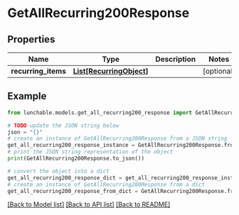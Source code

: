 # GetAllRecurring200Response


## Properties

Name | Type | Description | Notes
------------ | ------------- | ------------- | -------------
**recurring_items** | [**List[RecurringObject]**](RecurringObject.md) |  | [optional] 

## Example

```python
from lunchable.models.get_all_recurring200_response import GetAllRecurring200Response

# TODO update the JSON string below
json = "{}"
# create an instance of GetAllRecurring200Response from a JSON string
get_all_recurring200_response_instance = GetAllRecurring200Response.from_json(json)
# print the JSON string representation of the object
print(GetAllRecurring200Response.to_json())

# convert the object into a dict
get_all_recurring200_response_dict = get_all_recurring200_response_instance.to_dict()
# create an instance of GetAllRecurring200Response from a dict
get_all_recurring200_response_from_dict = GetAllRecurring200Response.from_dict(get_all_recurring200_response_dict)
```
[[Back to Model list]](../README.md#documentation-for-models) [[Back to API list]](../README.md#documentation-for-api-endpoints) [[Back to README]](../README.md)


